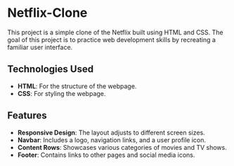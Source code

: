 # Netflix-Clone
This project is a simple clone of the Netflix built using HTML and CSS. The goal of this project is to practice web development skills by recreating a familiar user interface.

## Technologies Used
- **HTML**: For the structure of the webpage.
- **CSS**: For styling the webpage.

## Features
- **Responsive Design**: The layout adjusts to different screen sizes.
- **Navbar**: Includes a logo, navigation links, and a user profile icon.
- **Content Rows**: Showcases various categories of movies and TV shows.
- **Footer**: Contains links to other pages and social media icons.
